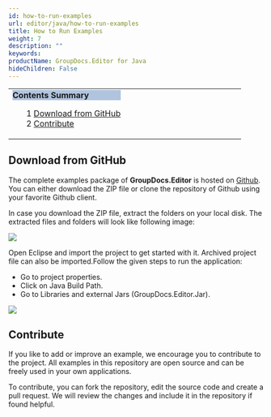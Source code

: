 ```yaml
---
id: how-to-run-examples
url: editor/java/how-to-run-examples
title: How to Run Examples
weight: 7
description: ""
keywords: 
productName: GroupDocs.Editor for Java
hideChildren: False
---
```

<table class="sectionMacro" border="0" cellpadding="5" cellspacing="0" width="100%"><tbody><tr><td valign="top" width="50%"><div class="panel" style="border-top-width: 1px; border-right-width: 1px; border-bottom-width: 1px; border-left-width: 1px;"><div class="panelHeader" style="border-bottom-width: 1px; background-color: rgb(176, 196, 222);"><b>Contents Summary</b></div><div class="panelContent"><style type="text/css">div.rbtoc1590607260591 { padding-top: 0px; padding-right: 0px; padding-bottom: 0px; padding-left: 0px; }div.rbtoc1590607260591 ul { list-style-type: none; list-style-image: none; margin-left: 0px; }div.rbtoc1590607260591 li { margin-left: 0px; padding-left: 0px; }</style><div class="toc rbtoc1590607260591"><ul class="toc-indentation"><li><span class="TOCOutline">1</span> <a href="#HowtoRunExamples-DownloadfromGitHub">Download from GitHub</a></li><li><span class="TOCOutline">2</span> <a href="#HowtoRunExamples-Contribute">Contribute</a></li></ul></div></div></div></td><td valign="top">&nbsp;</td></tr></tbody></table>

## Download from GitHub

The complete examples package of **GroupDocs.Editor** is hosted on [Github](https://github.com/groupdocs-editor/GroupDocs.Editor-for-Java). You can either download the ZIP file or clone the repository of Github using your favorite Github client.

In case you download the ZIP file, extract the folders on your local disk. The extracted files and folders will look like following image:

![](https://github.com/groupdocs-editor/GroupDocs.Editor-for-Java/blob/master/Examples/Data/Screenshots/folder.JPG?raw=true)

Open Eclipse and import the project to get started with it. Archived project file can also be imported.Follow the given steps to run the application:

*   Go to project properties.
*   Click on Java Build Path.
*   Go to Libraries and external Jars (GroupDocs.Editor.Jar).

![](https://github.com/groupdocs-editor/GroupDocs.Editor-for-Java/blob/master/Examples/Data/Screenshots/eclipse.JPG?raw=true)

## Contribute

If you like to add or improve an example, we encourage you to contribute to the project. All examples in this repository are open source and can be freely used in your own applications.

To contribute, you can fork the repository, edit the source code and create a pull request. We will review the changes and include it in the repository if found helpful.
